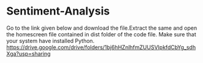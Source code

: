 # Sentiment-Analysis
Go to the link given below and download the file.Extract the same and open the homescreen file contained in dist folder of the code file.
Make sure that your system have installed Python.
https://drive.google.com/drive/folders/1bj6hHZnlhfmZUUSVIpkfdCbYg_sdhXga?usp=sharing
